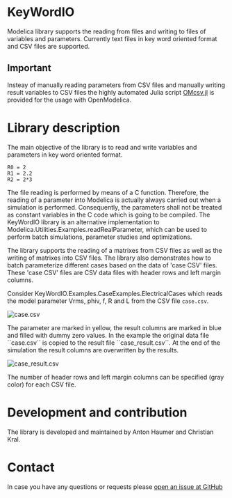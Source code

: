 # KeyWordIO

Modelica library supports the reading from files and writing to files of variables and parameters. Currently text files in key word oriented format and CSV files are supported.

## Important

Insteay of manually reading parameters from CSV files and manually writing result variables to CSV files the highly automated Julia script [OMcsv.jl](https://gitlab.com/christiankral/OMcsv.jl) is provided for the usage with OpenModelica.

# Library description

The main objective of the library is to read and write variables and parameters in key word oriented format.

```
R0 = 2
R1 = 2.2
R2 = 2*3
```

The file reading is performed by means of a C function. Therefore, the reading of a parameter into Modelica is actually always carried out when a simulation is performed. Consequently, the parameters shall not be treated as constant variables in the C code which is going to be compiled. The KeyWordIO library is an alternative implementation to Modelica.Utilities.Examples.readRealParameter, which can be used to perform batch simulations, parameter studies and optimizations.

The library supports the reading of a matrixes from CSV files as well as the writing of matrixes into CSV files. The library also demonstrates how to batch parameterize different cases based on the data of 'case CSV' files. These 'case CSV' files are CSV data files with header rows and left margin columns.

Consider KeyWordIO.Examples.CaseExamples.ElectricalCases which reads the model parameter Vrms, phiv, f, R and L from the CSV file ``case.csv``.

![case.csv](https://github.com/christiankral/KeyWordIO/blob/master/KeyWordIO/Resources/Images/case.png?raw=true)

The parameter are marked in yellow, the result columns are marked in blue and filled with dummy zero values. In the example the original data file ´´case.csv´´ is copied to the result file ´´case_result.csv´´. At the end of the simulation the result columns are overwritten by the results.

![case_result.csv](https://github.com/christiankral/KeyWordIO/blob/master/KeyWordIO/Resources/Images/case_result.png?raw=true)

The number of header rows and left margin columns can be specified (gray color) for each CSV file.

# Development and contribution

The library is developed and maintained by Anton Haumer and Christian Kral.

# Contact

In case you have any questions or requests please [open an issue at GitHub](https://github.com/christiankral/KeyWordIO/issues/new)
